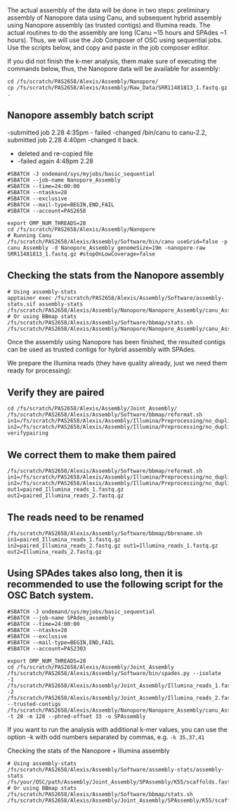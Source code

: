 The actual assembly of the data will be done in two steps: preliminary assembly of Nanopore data using Canu, and subsequent hybrid assembly using Nanopore assembly (as trusted contigs) and Illumina reads. The actual routines to do the assembly are long (Canu ~15 hours and SPAdes ~1 hours). Thus, we will use the Job Composer of OSC using sequential jobs. Use the scripts below, and copy and paste in the job composer editor.

If you did not finish the k-mer analysis, them make sure of executing the commands below, thus, the Nanopore data will be available for assembly:
```
cd /fs/scratch/PAS2658/Alexis/Assembly/Nanopore/
cp /fs/scratch/PAS2658/Alexis/Assembly/Raw_Data/SRR11481813_1.fastq.gz .
```
## Nanopore assembly batch script

-submitted job 2.28 4:35pm - failed
-changed /bin/canu to canu-2.2, submitted job 2.28 4:40pm
-changed it back. 
- deleted and re-copied file
- -failed again 4:48pm 2.28


```
#SBATCH -J ondemand/sys/myjobs/basic_sequential
#SBATCH --job-name Nanopore_Assembly
#SBATCH --time=24:00:00
#SBATCH --ntasks=28
#SBATCH --exclusive
#SBATCH --mail-type=BEGIN,END,FAIL
#SBATCH --account=PAS2658

export OMP_NUM_THREADS=28
cd /fs/scratch/PAS2658/Alexis/Assembly/Nanopore
# Running Canu
/fs/scratch/PAS2658/Alexis/Assembly/Software/bin/canu useGrid=false -p canu_Assembly -d Nanopore_Assembly genomeSize=19m -nanopore-raw SRR11481813_1.fastq.gz #stopOnLowCoverage=false
```
## Checking the stats from the Nanopore assembly
```
# Using assembly-stats
apptainer exec /fs/scratch/PAS2658/Alexis/Assembly/Software/assembly-stats.sif assembly-stats /fs/scratch/PAS2658/Alexis/Assembly/Nanopore/Nanopore_Assembly/canu_Assembly.contigs.fasta
# Or using BBmap stats
/fs/scratch/PAS2658/Alexis/Assembly/Software/bbmap/stats.sh /fs/scratch/PAS2658/Alexis/Assembly/Nanopore/Nanopore_Assembly/canu_Assembly.contigs.fasta
```
Once the assembly using Nanopore has been finished, the resulted contigs can be used as trusted contigs for hybrid assembly with SPAdes.

We prepare the Illumina reads (they have quality already, just we need them ready for processing):

## Verify they are paired
````
cd /fs/scratch/PAS2658/Alexis/Assembly/Joint_Assembly/
/fs/scratch/PAS2658/Alexis/Assembly/Software/bbmap/reformat.sh in1=/fs/scratch/PAS2658/Alexis/Assembly/Illumina/Preprocessing/no_duplicates/SRR2188474_1_clean_nodup.fastq.gz in2=/fs/scratch/PAS2658/Alexis/Assembly/Illumina/Preprocessing/no_duplicates/SRR2188474_2_clean_nodup.fastq.gz verifypairing
````
## We correct them to make them paired
```
/fs/scratch/PAS2658/Alexis/Assembly/Software/bbmap/reformat.sh in1=/fs/scratch/PAS2658/Alexis/Assembly/Illumina/Preprocessing/no_duplicates/SRR2188474_1_clean_nodup.fastq.gz in2=/fs/scratch/PAS2658/Alexis/Assembly/Illumina/Preprocessing/no_duplicates/SRR2188474_2_clean_nodup.fastq.gz out1=paired_Illumina_reads_1.fastq.gz out2=paired_Illumina_reads_2.fastq.gz
```
## The reads need to be renamed
```
/fs/scratch/PAS2658/Alexis/Assembly/Software/bbmap/bbrename.sh in1=paired_Illumina_reads_1.fastq.gz in2=paired_Illumina_reads_2.fastq.gz out1=Illumina_reads_1.fastq.gz out2=Illumina_reads_2.fastq.gz
```

## Using SPAdes takes also long, then it is recommended to use the following script for the OSC Batch system.
```
#SBATCH -J ondemand/sys/myjobs/basic_sequential
#SBATCH --job-name SPAdes_assembly
#SBATCH --time=24:00:00
#SBATCH --ntasks=28
#SBATCH --exclusive
#SBATCH --mail-type=BEGIN,END,FAIL
#SBATCH --account=PAS2303

export OMP_NUM_THREADS=28
cd /fs/scratch/PAS2658/Alexis/Assembly/Joint_Assembly
/fs/scratch/PAS2658/Alexis/Assembly/Software/bin/spades.py --isolate -1 /fs/scratch/PAS2658/Alexis/Assembly/Joint_Assembly/Illumina_reads_1.fastq.gz -2 /fs/scratch/PAS2658/Alexis/Assembly/Joint_Assembly/Illumina_reads_2.fastq.gz --trusted-contigs /fs/scratch/PAS2658/Alexis/Assembly/Nanopore/Nanopore_Assembly/canu_Assembly.contigs.fasta -t 28 -m 128 --phred-offset 33 -o SPAssembly
```
If you want to run the analysis with additional k-mer values, you can use the option -k with odd numbers separated by commas, e.g. ```-k 35,37,41```

Checking the stats of the Nanopore + Illumina assembly
```
# Using assembly-stats
/fs/scratch/PAS2658/Alexis/Assembly/Software/assembly-stats/assembly-stats /fs/your/OSC/path/Assembly/Joint_Assembly/SPAssembly/K55/scaffolds.fasta
# Or using BBmap stats
/fs/scratch/PAS2658/Alexis/Assembly/Software/bbmap/stats.sh /fs/scratch/PAS2658/Alexis/Assembly/Joint_Assembly/SPAssembly/K55/scaffolds.fasta
```

